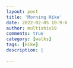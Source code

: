 ```yaml
---
layout: post
title: 'Morning Hike'
date: 2022-02-05 10:9:6
author: multishiv19
comments: true
category: [walks]
tags: [Hike]
description: |
    
---
```





<div width='100%' class='strava-embed-placeholder' data-embed-type='activity' data-embed-id='6632532845'></div>
<script src='https://strava-embeds.com/embed.js'></script>
